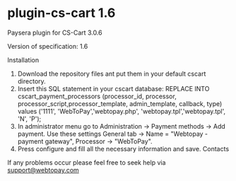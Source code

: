 plugin-cs-cart 1.6
==============

Paysera plugin for CS-Cart 3.0.6

Version of specification: 1.6

Installation

1. Download the repository files ant put them in your default cscart directory.
2. Insert this SQL statement in your cscart database:
REPLACE INTO cscart_payment_processors (processor_id, processor, processor_script,processor_template, admin_template, callback, type) 
	values ('1111', 'WebToPay','webtopay.php', 'webtopay.tpl','webtopay.tpl', 'N', 'P');
3. In administrator menu go to Administration -> Payment methods -> Add payment. Use these settings General tab -> Name = "Webtopay - payment gateway", Processor -> "WebToPay".
4. Press configure and fill all the necessary information and save.
Contacts

If any problems occur please feel free to seek help via support@webtopay.com
